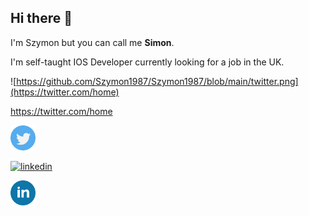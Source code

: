 ## Hi there 👋

 I'm Szymon but you can call me **Simon**.
 
 I'm self-taught IOS Developer currently looking for a job in the UK. 
 
![https://github.com/Szymon1987/Szymon1987/blob/main/twitter.png](https://twitter.com/home)

https://twitter.com/home

[<img src='https://github.com/Szymon1987/Szymon1987/blob/main/twitter.png' alt='twitter' height='40'>](https://twitter.com/home)



[<img src='https://cdn.jsdelivr.net/npm/simple-icons@3.0.1/icons/linkedin.svg' alt='linkedin' height='40'>](https://www.linkedin.com/in/https://twitter.com/home//)


[<img src='https://github.com/Szymon1987/Szymon1987/blob/main/linkedin.png' alt='linkedin' height='40'>](https://www.linkedin.com/in/szymon-tadrzak-41b741146/)
